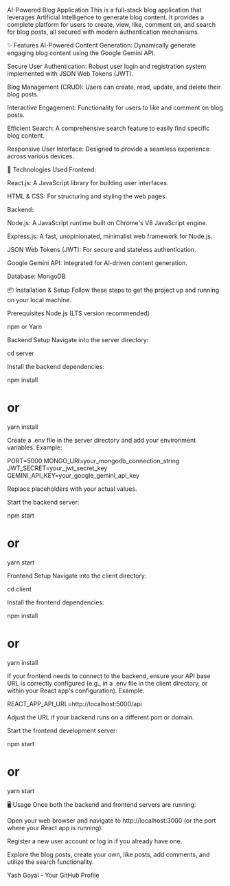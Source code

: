 AI-Powered Blog Application
This is a full-stack blog application that leverages Artificial Intelligence to generate blog content. It provides a complete platform for users to create, view, like, comment on, and search for blog posts, all secured with modern authentication mechanisms.

✨ Features
AI-Powered Content Generation: Dynamically generate engaging blog content using the Google Gemini API.

Secure User Authentication: Robust user login and registration system implemented with JSON Web Tokens (JWT).

Blog Management (CRUD): Users can create, read, update, and delete their blog posts.

Interactive Engagement: Functionality for users to like and comment on blog posts.

Efficient Search: A comprehensive search feature to easily find specific blog content.

Responsive User Interface: Designed to provide a seamless experience across various devices.

🚀 Technologies Used
Frontend:

React.js: A JavaScript library for building user interfaces.

HTML & CSS: For structuring and styling the web pages.

Backend:

Node.js: A JavaScript runtime built on Chrome's V8 JavaScript engine.

Express.js: A fast, unopinionated, minimalist web framework for Node.js.

JSON Web Tokens (JWT): For secure and stateless authentication.

Google Gemini API: Integrated for AI-driven content generation.

Database: MongoDB

📦 Installation & Setup
Follow these steps to get the project up and running on your local machine.

Prerequisites
Node.js (LTS version recommended)

npm or Yarn

Backend Setup
Navigate into the server directory:

cd server

Install the backend dependencies:

npm install
# or
yarn install

Create a .env file in the server directory and add your environment variables. Example:

PORT=5000
MONGO_URI=your_mongodb_connection_string
JWT_SECRET=your_jwt_secret_key
GEMINI_API_KEY=your_google_gemini_api_key

Replace placeholders with your actual values.

Start the backend server:

npm start
# or
yarn start

Frontend Setup
Navigate into the client directory:

cd client

Install the frontend dependencies:

npm install
# or
yarn install

If your frontend needs to connect to the backend, ensure your API base URL is correctly configured (e.g., in a .env file in the client directory, or within your React app's configuration). Example:

REACT_APP_API_URL=http://localhost:5000/api

Adjust the URL if your backend runs on a different port or domain.

Start the frontend development server:

npm start
# or
yarn start

🖥️ Usage
Once both the backend and frontend servers are running:

Open your web browser and navigate to http://localhost:3000 (or the port where your React app is running).

Register a new user account or log in if you already have one.

Explore the blog posts, create your own, like posts, add comments, and utilize the search functionality.

Yash Goyal - Your GitHub Profile
